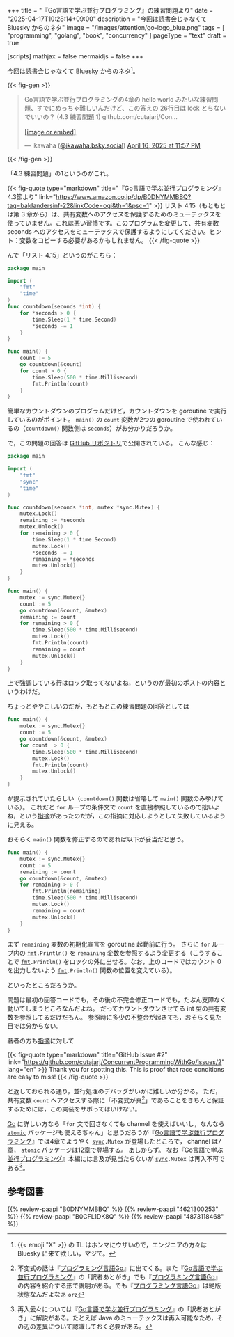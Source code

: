 +++
title = "『Go言語で学ぶ並行プログラミング』の練習問題より"
date =  "2025-04-17T10:28:14+09:00"
description = "今回は読書会じゃなくて Bluesky からのネタ"
image = "/images/attention/go-logo_blue.png"
tags = [ "programming", "golang", "book", "concurrency" ]
pageType = "text"
draft = true

[scripts]
  mathjax = false
  mermaidjs = false
+++

今回は読書会じゃなくて Bluesky からのネタ[^x1]。

[^x1]: {{< emoji "X" >}} の TL はホンマにウザいので，エンジニアの方々は Bluesky に来て欲しい，マジで。

{{< fig-gen >}}
<blockquote class="bluesky-embed" data-bluesky-uri="at://did:plc:fuzh3iojtr6xbixqug5izlqf/app.bsky.feed.post/3lmwu2pptqc2n" data-bluesky-cid="bafyreifc5mlf7ywtra4ur3ml4733vqtnp5kol22ibmjlnuhbzoc4wuwbta" data-bluesky-embed-color-mode="system"><p lang="ja">Go言語で学ぶ並行プログラミングの4章の hello world みたいな練習問題、すでにめっちゃ難しいんだけど、この答えの 26行目は lock とらないでいいの？ (4.3 練習問題 1)
github.com/cutajarj/Con...<br><br><a href="https://bsky.app/profile/did:plc:fuzh3iojtr6xbixqug5izlqf/post/3lmwu2pptqc2n?ref_src=embed">[image or embed]</a></p>&mdash; ikawaha (<a href="https://bsky.app/profile/did:plc:fuzh3iojtr6xbixqug5izlqf?ref_src=embed">@ikawaha.bsky.social</a>) <a href="https://bsky.app/profile/did:plc:fuzh3iojtr6xbixqug5izlqf/post/3lmwu2pptqc2n?ref_src=embed">April 16, 2025 at 11:57 PM</a></blockquote><script async src="https://embed.bsky.app/static/embed.js" charset="utf-8"></script>
{{< /fig-gen >}}

「4.3 練習問題」の1というのがこれ。

{{< fig-quote type="markdown" title="『Go言語で学ぶ並行プログラミング』4.3節より" link="https://www.amazon.co.jp/dp/B0DNYMMBBQ?tag=baldandersinf-22&linkCode=ogi&th=1&psc=1" >}}
リスト 4.15（もともとは第 3 章から）は、共有変数へのアクセスを保護するためのミューテックスを使っていません。これは悪い習慣です。このプログラムを変更して、共有変数 seconds へのアクセスをミューテックスで保護するようにしてください。ヒント：変数をコピーする必要があるかもしれません。
{{< /fig-quote >}}

んで「リスト 4.15」というのがこちら：

```go
package main

import (
    "fmt"
    "time"
)
func countdown(seconds *int) {
    for *seconds > 0 {
        time.Sleep(1 * time.Second)
        *seconds -= 1
    }
}

func main() {
    count := 5
    go countdown(&count)
    for count > 0 {
        time.Sleep(500 * time.Millisecond)
        fmt.Println(count)
    }
}
```

簡単なカウントダウンのプログラムだけど，カウントダウンを goroutine で実行しているのがポイント。
`main()` の `count` 変数が2つの goroutine で使われているの（`countdown()` 関数側は `seconds`）がお分かりだろうか。

で，この問題の回答は [GitHub リポジトリ](https://github.com/cutajarj/ConcurrentProgrammingWithGo "cutajarj/ConcurrentProgrammingWithGo: Listings from manning book")で公開されている。
こんな感じ：

```go {hl_lines=[26]}
package main

import (
    "fmt"
    "sync"
    "time"
)

func countdown(seconds *int, mutex *sync.Mutex) {
    mutex.Lock()
    remaining := *seconds
    mutex.Unlock()
    for remaining > 0 {
        time.Sleep(1 * time.Second)
        mutex.Lock()
        *seconds -= 1
        remaining = *seconds
        mutex.Unlock()
    }
}

func main() {
    mutex := sync.Mutex{}
    count := 5
    go countdown(&count, &mutex)
    remaining := count
    for remaining > 0 {
        time.Sleep(500 * time.Millisecond)
        mutex.Lock()
        fmt.Println(count)
        remaining = count
        mutex.Unlock()
    }
}
```

上で強調している行はロック取ってないよね，というのが最初のポストの内容というわけだ。

ちょっとややこしいのだが，もともとこの練習問題の回答としては

```go {hl_lines=[5]}
func main() {
    mutex := sync.Mutex{}
    count := 5
    go countdown(&count, &mutex)
    for count  > 0 {
        time.Sleep(500 * time.Millisecond)
        mutex.Lock()
        fmt.Println(count)
        mutex.Unlock()
    }
}
```

が提示されていたらしい（`countdown()` 関数は省略して `main()` 関数のみ挙げている）。
これだと `for` ループの条件文で `count` を直接参照しているので拙いよね，という[指摘]があったのだが，この指摘に対応しようとして失敗しているように見える。

おそらく `main()` 関数を修正するのであれば以下が妥当だと思う。

```go {hl_lines=[4,7]}
func main() {
    mutex := sync.Mutex{}
    count := 5
    remaining := count
    go countdown(&count, &mutex)
    for remaining > 0 {
        fmt.Println(remaining)
        time.Sleep(500 * time.Millisecond)
        mutex.Lock()
        remaining = count
        mutex.Unlock()
    }
}
```

まず `remaining` 変数の初期化宣言を goroutine 起動前に行う。
さらに `for` ループ内の [`fmt`]`.Println()` を `remaining` 変数を参照するよう変更する（こうすることで [`fmt`]`.Println()` をロックの外に出せる。なお，上のコードではカウント 0 を出力しないよう [`fmt`]`.Println()` 関数の位置を変えている）。

といったところだろうか。

問題は最初の回答コードでも，その後の不完全修正コードでも，たぶん支障なく動いてしまうところなんだよね。
だってカウントダウンさせてる int 型の共有変数を参照してるだけだもん。
参照時に多少の不整合が起きても，おそらく見た目では分からない。

著者の方も[指摘]に対して

{{< fig-quote type="markdown" title="GitHub Issue #2" link="https://github.com/cutajarj/ConcurrentProgrammingWithGo/issues/2" lang="en" >}}
Thank you for spotting this. This is proof that race conditions are easy to miss!
{{< /fig-quote >}}

と返しておられる通り，並行処理のデバッグがいかに難しいか分かる。
ただ，共有変数 `count` へアクセスする際に「不変式が真[^i1]」であることをきちんと保証するためには，この実装をサボってはいけない。

[^i1]: 不変式の話は『[プログラミング言語Go]』に出てくる。また『[Go言語で学ぶ並行プログラミング]』の「訳者あとがき」でも『[プログラミング言語Go]』の内容を紹介する形で説明がある。でも『[プログラミング言語Go]』は絶版状態なんだよなぁ `orz`

[Go] に詳しい方なら「`for` 文で回さなくても channel を使えばいいし，なんなら [`atomic`] パッケージも使えるぢゃん」と思うだろうが『[Go言語で学ぶ並行プログラミング]』では4章でようやく [`sync`]`.Mutex` が登場したところで， channel は7章， [`atomic`] パッケージは12章で登場する。
あしからず。
なお『[Go言語で学ぶ並行プログラミング]』本編には言及が見当たらないが [`sync`]`.Mutex` は再入不可である[^r1]。

[^r1]: 再入云々については『[Go言語で学ぶ並行プログラミング]』の「訳者あとがき」に解説がある。たとえば Java のミューテックスは再入可能なため，その辺の差異について認識しておく必要がある。

[Go]: https://go.dev/
[`fmt`]: https://pkg.go.dev/fmt "fmt package - fmt - Go Packages"
[`sync`]: https://pkg.go.dev/sync "sync package - sync - Go Packages"
[`atomic`]: https://pkg.go.dev/sync/atomic "atomic package - sync/atomic - Go Packages"

[指摘]: https://github.com/cutajarj/ConcurrentProgrammingWithGo/issues/2 "Ex. 4.1 · Issue #2 · cutajarj/ConcurrentProgrammingWithGo"
[Go言語で学ぶ並行プログラミング]: https://www.amazon.co.jp/dp/B0DNYMMBBQ?tag=baldandersinf-22&linkCode=ogi&th=1&psc=1 "Amazon.co.jp: Go言語で学ぶ並行プログラミング 他言語にも適用できる原則とベストプラクティス impress top gearシリーズ eBook : James Cutajar, 柴田 芳樹: Kindleストア"
[プログラミング言語Go]: https://www.amazon.co.jp/dp/4621300253?tag=baldandersinf-22&linkCode=ogi&th=1&psc=1 "プログラミング言語Go (ADDISON-WESLEY PROFESSIONAL COMPUTING SERIES) | Alan A.A. Donovan, Brian W. Kernighan, 柴田 芳樹 |本 | 通販 | Amazon"

## 参考図書

{{% review-paapi "B0DNYMMBBQ" %}} <!-- Go言語で学ぶ並行プログラミング -->
{{% review-paapi "4621300253" %}} <!-- プログラミング言語Go -->
{{% review-paapi "B0CFL1DK8Q" %}} <!-- Go言語 100Tips -->
{{% review-paapi "4873118468" %}} <!-- Go言語による並行処理 -->
